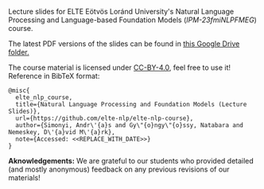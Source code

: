 Lecture slides for ELTE Eötvös Loránd University's Natural Language Processing and Language-based Foundation Models (*IPM-23fmiNLPFMEG*) course.

The latest PDF versions of the slides can be found in [this Google Drive folder.](https://drive.google.com/drive/folders/1S_WgFtfvz-Tw1a7TMupgg0s2GoO_0ZHv)


The course material is licensed under [CC-BY-4.0](https://creativecommons.org/licenses/by/4.0/), feel free to use it!   
Reference in BibTeX format:
```
@misc{
  elte_nlp_course,
  title={Natural Language Processing and Foundation Models (Lecture Slides)},
  url={https://github.com/elte-nlp/elte-nlp-course},
  author={Simonyi, Andr\'{a}s and Gy\"{o}ngy\"{o}ssy, Natabara and Nemeskey, D\'{a}vid M\'{a}rk},
  note={Accessed: <<REPLACE_WITH_DATE>>}
} 
```

**Aknowledgements:**
We are grateful to our students who provided detailed (and mostly anonymous) feedback on any previous revisions of our materials!
